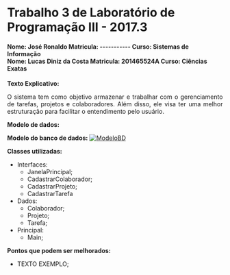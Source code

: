 # Trabalho 3 de Laboratório de Programação III - 2017.3

#### Nome: José Ronaldo Matricula: -----------   Curso: Sistemas de Informação <br> Nome: Lucas Diniz da Costa Matricula: 201465524A   Curso: Ciências Exatas

**Texto Explicativo:**<p align="justify"> O sistema tem como objetivo armazenar e trabalhar com o gerenciamento de tarefas, projetos e colaboradores. Além disso, ele visa ter uma melhor estruturação para facilitar o entendimento pelo usuário.</p>

**Modelo de dados:**


**Modelo do banco de dados:**
<a href="https://ibb.co/gchL2m"><img src="https://image.ibb.co/dJp02m/ModeloBD.png" alt="ModeloBD" border="0"></a>


**Classes utilizadas:**

- Interfaces:
	- JanelaPrincipal;
	- CadastrarColaborador;
	- CadastrarProjeto;
	- CadastrarTarefa
- Dados:
	- Colaborador;
	- Projeto;
	- Tarefa;
- Principal:
	- Main;


**Pontos que podem ser melhorados:**

- <p align="justify">TEXTO EXEMPLO;</p>